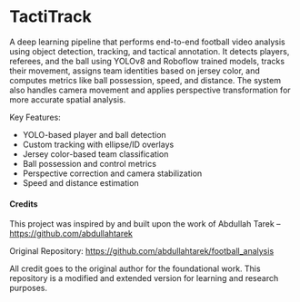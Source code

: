 # TactiTrack
A deep learning pipeline that performs end-to-end football video analysis using object detection, tracking, and tactical annotation. It detects players, referees, and the ball using YOLOv8 and Roboflow trained models, tracks their movement, assigns team identities based on jersey color, and computes metrics like ball possession, speed, and distance. The system also handles camera movement and applies perspective transformation for more accurate spatial analysis.

Key Features:
- YOLO-based player and ball detection
- Custom tracking with ellipse/ID overlays
- Jersey color-based team classification
- Ball possession and control metrics
- Perspective correction and camera stabilization
- Speed and distance estimation

#### Credits
This project was inspired by and built upon the work of Abdullah Tarek – https://github.com/abdullahtarek

Original Repository: https://github.com/abdullahtarek/football_analysis

All credit goes to the original author for the foundational work. This repository is a modified and extended version for learning and research purposes.

